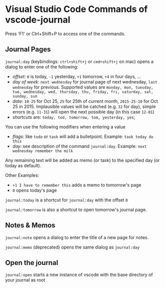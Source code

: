 # Visual Studio Code Commands of vscode-journal
Press 'F1' or Ctrl+Shift+P to access one of the  commands. 


## Journal Pages
`journal:day` (keybindings: `ctrl+shift+j` or `cmd+shift+j` on mac) opens a dialog to enter one of the following: 
* _offset:_ `0` is today, `-1` yesterday, `+1` tomorrow, `+4` in four days, ...
* _day of week_:  `next wednesday` for journal page of next wednesday, `last wednesday` for previous. Supported values are `monday, mon, tuesday, tue, wednesday, wed, thursday, thu, friday, fri, saturday, sat, sunday, sun` 
* _date_: `10-25` for Oct 25, `25` for 25th of current month, `2015-25-10` for Oct 25 in 2015. Implausible values will be catched (e.g. `32` for day), simple errors (e.g. `11-31`) will open the next possible day (in this case `12-01`)
* _shortcuts_ are: `today, tod, tomorrow, tom, yesterday, yes`;

You can use the following modifiers when entering a value 
* _flags:_ like `todo` or `task` will add a bulletpoint. Example: `task today do this`
* _day:_ see description of the command `journal:day`. Example: `next wednesday remember the milk`

Any remaining text will be added as memo (or task) to the specified day (or today as default).   

Other Examples: 

* `+1 I have to remember this` adds a memo to tomorrow's page
* `0` opens today's page

`journal:today` is a shortcut for `journal:day` with the offset `0`

`journal:tomorrow` is also a shortcut to open tomorrow's journal page. 

## Notes & Memos
`journal:note` opens a dialog to enter the title of a new page for notes. 

`journal:memo` (deprecated) opens the same dialog as `journal:day` 

## Open the journal
`journal:open` starts a new instance of vscode with the base directory of your journal as root 